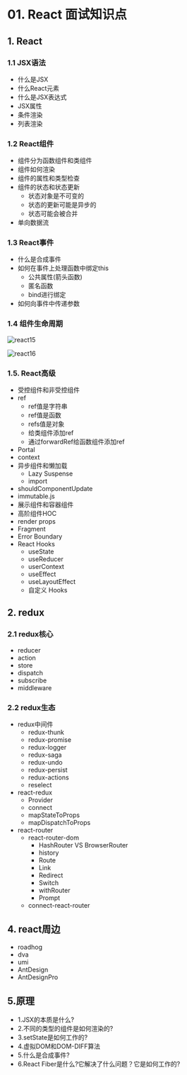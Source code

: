 # 01. React 面试知识点

## 1. React

### 1.1 JSX语法

- 什么是JSX
- 什么React元素
- 什么是JSX表达式
- JSX属性
- 条件渲染
- 列表渲染

### 1.2 React组件

- 组件分为函数组件和类组件
- 组件如何渲染
- 组件的属性和类型检查
- 组件的状态和状态更新
  - 状态对象是不可变的
  - 状态的更新可能是异步的
  - 状态可能会被合并
- 单向数据流

### 1.3 React事件

- 什么是合成事件
- 如何在事件上处理函数中绑定this
  - 公共属性(箭头函数)
  - 匿名函数
  - bind进行绑定
- 如何向事件中传递参数

### 1.4 组件生命周期

![react15](https://wsk-mweb.oss-cn-hangzhou.aliyuncs.com/ipic/2020-05-12-010230.jpg)

![react16](https://wsk-mweb.oss-cn-hangzhou.aliyuncs.com/ipic/2020-05-12-010233.jpg)

### 1.5. React高级

- 受控组件和非受控组件
- ref
  - ref值是字符串
  - ref值是函数
  - refs值是对象
  - 给类组件添加ref
  - 通过forwardRef给函数组件添加ref
- Portal
- context
- 异步组件和懒加载
  - Lazy Suspense
  - import
- shouldComponentUpdate
- immutable.js
- 展示组件和容器组件
- 高阶组件HOC
- render props
- Fragment
- Error Boundary
- React Hooks
  - useState
  - useReducer
  - userContext
  - useEffect
  - useLayoutEffect
  - 自定义 Hooks

## 2. redux

### 2.1 redux核心

- reducer
- action
- store
- dispatch
- subscribe
- middleware

### 2.2 redux生态

- redux中间件
  - redux-thunk
  - redux-promise
  - redux-logger
  - redux-saga
  - redux-undo
  - redux-persist
  - redux-actions
  - reselect
- react-redux
  - Provider
  - connect
  - mapStateToProps
  - mapDispatchToProps
- react-router
  - react-router-dom
    - HashRouter VS BrowserRouter
    - history
    - Route
    - Link
    - Redirect
    - Switch
    - withRouter
    - Prompt
  - connect-react-router

## 4. react周边

- roadhog
- dva
- umi
- AntDesign
- AntDesignPro

## 5.原理

- 1.JSX的本质是什么?
- 2.不同的类型的组件是如何渲染的?
- 3.setState是如何工作的?
- 4.虚拟DOM和DOM-DIFF算法
- 5.什么是合成事件?
- 6.React Fiber是什么?它解决了什么问题？它是如何工作的?